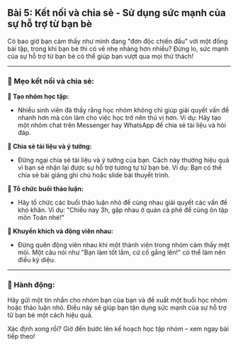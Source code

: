## Bài 5: Kết nối và chia sẻ - Sử dụng sức mạnh của sự hỗ trợ từ bạn bè

Có bao giờ bạn cảm thấy như mình đang "đơn độc chiến đấu" với một đống bài tập, trong khi bạn bè thì có vẻ nhẹ nhàng hơn nhiều? Đừng lo, sức mạnh của sự hỗ trợ từ bạn bè có thể giúp bạn vượt qua mọi thử thách!

---

### 📌 Mẹo kết nối và chia sẻ:

**🔹 Tạo nhóm học tập:**
- Nhiều sinh viên đã thấy rằng học nhóm không chỉ giúp giải quyết vấn đề nhanh hơn mà còn làm cho việc học trở nên thú vị hơn. Ví dụ: Hãy tạo một nhóm chat trên Messenger hay WhatsApp để chia sẻ tài liệu và hỏi đáp.

**🔹 Chia sẻ tài liệu và ý tưởng:**
- Đừng ngại chia sẻ tài liệu và ý tưởng của bạn. Cách này thường hiệu quả vì bạn sẽ nhận lại được sự hỗ trợ tương tự từ bạn bè. Ví dụ: Bạn có thể chia sẻ bài giảng ghi chú hoặc slide bài thuyết trình.

**🔹 Tổ chức buổi thảo luận:**
- Hãy tổ chức các buổi thảo luận nhỏ để cùng nhau giải quyết các vấn đề khó khăn. Ví dụ: "Chiều nay 3h, gặp nhau ở quán cà phê để cùng ôn tập môn Toán nhé!"

**🔹 Khuyến khích và động viên nhau:**
- Đừng quên động viên nhau khi một thành viên trong nhóm cảm thấy mệt mỏi. Một câu nói như "Bạn làm tốt lắm, cứ cố gắng lên!" có thể làm nên điều kỳ diệu.

---

### 🚀 Hành động:

Hãy gửi một tin nhắn cho nhóm bạn của bạn và đề xuất một buổi học nhóm hoặc thảo luận nhỏ. Điều này sẽ giúp bạn tận dụng sức mạnh của sự hỗ trợ từ bạn bè một cách hiệu quả.

Xác định xong rồi? Giờ đến bước lên kế hoạch học tập nhóm – xem ngay bài tiếp theo!